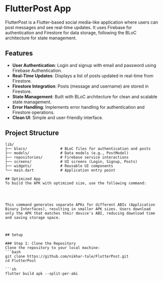 # FlutterPost App

FlutterPost is a Flutter-based social media-like application where users can post messages and see real-time updates. It uses Firebase for authentication and Firestore for data storage, following the BLoC architecture for state management.

## Features

- **User Authentication**: Login and signup with email and password using Firebase Authentication.
- **Real-Time Updates**: Displays a list of posts updated in real-time from Firestore.
- **Firestore Integration**: Posts (message and username) are stored in Firestore.
- **State Management**: Built with BLoC architecture for clean and scalable state management.
- **Error Handling**: Implements error handling for authentication and Firestore operations.
- **Clean UI**: Simple and user-friendly interface.

## Project Structure

```plaintext
lib/
├── blocs/               # BLoC files for authentication and posts
├── models/              # Data models (e.g., PostModel)
├── repositories/        # Firebase service interactions
├── screens/             # UI screens (Login, Signup, Posts)
├── widgets/             # Reusable UI components
└── main.dart            # Application entry point

## Optimized App
To build the APK with optimized size, use the following command:




This command generates separate APKs for different ABIs (Application Binary Interfaces), resulting in smaller APK sizes. Users download only the APK that matches their device's ABI, reducing download time and saving storage space.



## Setup

### Step 1: Clone the Repository
Clone the repository to your local machine:
```bash
git clone https://github.com/nikhar-tale/FlutterPost.git
cd FlutterPost

```sh
flutter build apk --split-per-abi
```
